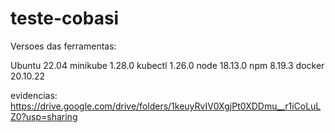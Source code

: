 # teste-cobasi

Versoes das ferramentas:

Ubuntu 22.04
minikube 1.28.0
kubectl 1.26.0
node 18.13.0
npm 8.19.3
docker 20.10.22

evidencias: https://drive.google.com/drive/folders/1keuyRvIV0XgjPt0XDDmu__r1iCoLuLZ0?usp=sharing
